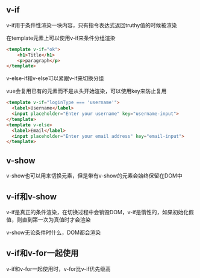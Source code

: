 ## v-if

v-if用于条件性渲染一块内容，只有指令表达式返回truthy值的时候被渲染

在template元素上可以使用v-if来条件分组渲染

```html
<template v-if="ok">
    <h1>Title</h1>
    <p>paragraph</p>
</template>
```

v-else-if和v-else可以紧跟v-if来切换分组

vue会复用已有的元素而不是从头开始渲染，可以使用key来防止复用

```html
<template v-if="loginType === 'username'">
  <label>Username</label>
  <input placeholder="Enter your username" key="username-input">
</template>
<template v-else>
  <label>Email</label>
  <input placeholder="Enter your email address" key="email-input">
</template>
```

## v-show

v-show也可以用来切换元素，但是带有v-show的元素会始终保留在DOM中

## v-if和v-show

v-if是真正的条件渲染，在切换过程中会销毁DOM，v-if是惰性的，如果初始化假值，则直到第一次为真值时才会渲染

v-show无论条件时什么，DOM都会渲染

## v-if和v-for一起使用

v-if和v-for一起使用时，v-for比v-if优先级高

